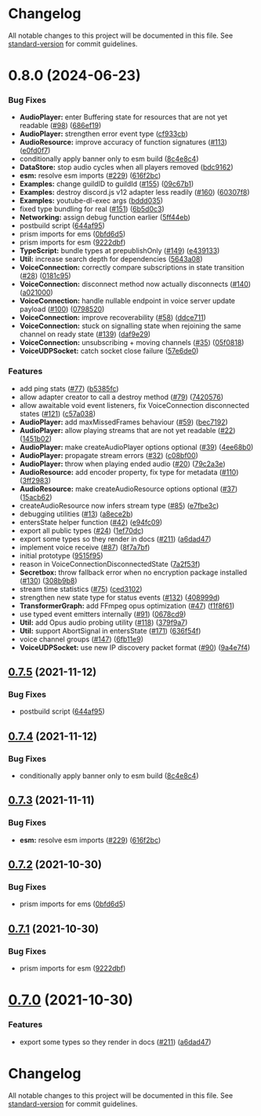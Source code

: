 # Changelog

All notable changes to this project will be documented in this file. See [standard-version](https://github.com/conventional-changelog/standard-version) for commit guidelines.

# 0.8.0 (2024-06-23)


### Bug Fixes

* **AudioPlayer:** enter Buffering state for resources that are not yet readable ([#98](https://github.com/discordjs/voice/issues/98)) ([686ef19](https://github.com/discordjs/voice/commit/686ef198d1e6a56061c263b7073d396e03e572af))
* **AudioPlayer:** strengthen error event type ([cf933cb](https://github.com/discordjs/voice/commit/cf933cbbbdce99c48fe30fb39cf485e10ac09bb8))
* **AudioResource:** improve accuracy of function signatures ([#113](https://github.com/discordjs/voice/issues/113)) ([e0fd0f7](https://github.com/discordjs/voice/commit/e0fd0f7e048ca33fcdf27bcebaf2b8069003ceb5))
* conditionally apply banner only to esm build ([8c4e8c4](https://github.com/discordjs/voice/commit/8c4e8c4ba5b9013a90de0238a7f2771e9113a62d))
* **DataStore:** stop audio cycles when all players removed ([bdc9162](https://github.com/discordjs/voice/commit/bdc9162bc3847fd7c9d5577c7ca15c4c1c249ee0))
* **esm:** resolve esm imports ([#229](https://github.com/discordjs/voice/issues/229)) ([616f2bc](https://github.com/discordjs/voice/commit/616f2bcfde47e55ac7b09f4faaa07f15d78c11a5))
* **Examples:** change guildID to guildId ([#155](https://github.com/discordjs/voice/issues/155)) ([09c67b1](https://github.com/discordjs/voice/commit/09c67b1dc8927c51e1939c8ec392fbe2bec06990))
* **Examples:** destroy discord.js v12 adapter less readily ([#160](https://github.com/discordjs/voice/issues/160)) ([60307f8](https://github.com/discordjs/voice/commit/60307f87e8a5b0fd47f293641bcb3471c5267000))
* **Examples:** youtube-dl-exec args ([bddd035](https://github.com/discordjs/voice/commit/bddd03525a8414d902b67da9e201d23ac8da65b9))
* fixed type bundling for real ([#151](https://github.com/discordjs/voice/issues/151)) ([6b5d0c3](https://github.com/discordjs/voice/commit/6b5d0c37a1e80754aae58eca248ac683dc0b9eb9))
* **Networking:** assign debug function earlier ([5ff44eb](https://github.com/discordjs/voice/commit/5ff44eb0288e58d16a4458e9e4f374c3fa01818c))
* postbuild script ([644af95](https://github.com/discordjs/voice/commit/644af9579f02724c489514f482640b8413d2c305))
* prism imports for ems ([0bfd6d5](https://github.com/discordjs/voice/commit/0bfd6d5247f89cfc125e7645e9fb7ebfed94bb2f))
* prism imports for esm ([9222dbf](https://github.com/discordjs/voice/commit/9222dbfedd8bfaeb679133dfa41330ea75a03a70))
* **TypeScript:** bundle types at prepublishOnly ([#149](https://github.com/discordjs/voice/issues/149)) ([e439133](https://github.com/discordjs/voice/commit/e439133792599247963c91b75c5a54a4395b2d8d))
* **Util:** increase search depth for dependencies ([5643a08](https://github.com/discordjs/voice/commit/5643a080c3208b1dec487516b5548084a2480a4b))
* **VoiceConnection:** correctly compare subscriptions in state transition ([#28](https://github.com/discordjs/voice/issues/28)) ([0181c95](https://github.com/discordjs/voice/commit/0181c95c2af07bc13a95470a35e8a93777be75b9))
* **VoiceConnection:** disconnect method now actually disconnects ([#140](https://github.com/discordjs/voice/issues/140)) ([a021000](https://github.com/discordjs/voice/commit/a021000f5c243c7f531ef3a8d840d3a864c9862f))
* **VoiceConnection:** handle nullable endpoint in voice server update payload ([#100](https://github.com/discordjs/voice/issues/100)) ([0798520](https://github.com/discordjs/voice/commit/07985202444be0395307b7cb1cfb6d827770ea3f))
* **VoiceConnection:** improve recoverability ([#58](https://github.com/discordjs/voice/issues/58)) ([ddce711](https://github.com/discordjs/voice/commit/ddce7118c68e6bfd5acc0921239ed7454355a442))
* **VoiceConnection:** stuck on signalling state when rejoining the same channel on ready state ([#139](https://github.com/discordjs/voice/issues/139)) ([daf9e29](https://github.com/discordjs/voice/commit/daf9e29a9d8c2f1327f5385136aab5927881635c))
* **VoiceConnection:** unsubscribing + moving channels ([#35](https://github.com/discordjs/voice/issues/35)) ([05f0818](https://github.com/discordjs/voice/commit/05f08187857852e6da93fb74df78a3f21de66c4a))
* **VoiceUDPSocket:** catch socket close failure ([57e6de0](https://github.com/discordjs/voice/commit/57e6de0d5aa843a27ac2506b269065d154d69916))


### Features

* add ping stats ([#77](https://github.com/discordjs/voice/issues/77)) ([b5385fc](https://github.com/discordjs/voice/commit/b5385fcf3386e4f42e8857e50a4d6e11a8e9c4d0))
* allow adapter creator to call a destroy method ([#79](https://github.com/discordjs/voice/issues/79)) ([7420576](https://github.com/discordjs/voice/commit/74205764a1b65c256d2426d4c1d1d405b913b76c))
* allow awaitable void event listeners, fix VoiceConnection disconnected states ([#121](https://github.com/discordjs/voice/issues/121)) ([c57a038](https://github.com/discordjs/voice/commit/c57a03831beac6c7c47aa70b11a1ae6c251127ca))
* **AudioPlayer:** add maxMissedFrames behaviour ([#59](https://github.com/discordjs/voice/issues/59)) ([bec7192](https://github.com/discordjs/voice/commit/bec71922905b4ca50cee289ffaa48a66e1ec8e48))
* **AudioPlayer:** allow playing streams that are not yet readable ([#22](https://github.com/discordjs/voice/issues/22)) ([1451b02](https://github.com/discordjs/voice/commit/1451b026ef958c12bd36ee822d1c2100c0cd2119))
* **AudioPlayer:** make createAudioPlayer options optional ([#39](https://github.com/discordjs/voice/issues/39)) ([4ee68b0](https://github.com/discordjs/voice/commit/4ee68b0d92e9b8fd3772ff4dea3d409ca5451fbc))
* **AudioPlayer:** propagate stream errors ([#32](https://github.com/discordjs/voice/issues/32)) ([c08bf00](https://github.com/discordjs/voice/commit/c08bf008f66215fa85eb3bb49288282dd6511d07))
* **AudioPlayer:** throw when playing ended audio ([#20](https://github.com/discordjs/voice/issues/20)) ([79c2a3e](https://github.com/discordjs/voice/commit/79c2a3ef0ab7f389f71d0845a35800b6a7d49794))
* **AudioResource:** add encoder property, fix type for metadata ([#110](https://github.com/discordjs/voice/issues/110)) ([3ff2983](https://github.com/discordjs/voice/commit/3ff2983c6149bc620294c8dfab9bac889465c422))
* **AudioResource:** make createAudioResource options optional ([#37](https://github.com/discordjs/voice/issues/37)) ([15acb62](https://github.com/discordjs/voice/commit/15acb62311af6547ae937f2df22b376604d5892c))
* createAudioResource now infers stream type ([#85](https://github.com/discordjs/voice/issues/85)) ([e7fbe3c](https://github.com/discordjs/voice/commit/e7fbe3c23421220c937fed3258a9c4be0271efa8))
* debugging utilities ([#13](https://github.com/discordjs/voice/issues/13)) ([a8ece2b](https://github.com/discordjs/voice/commit/a8ece2b7651e7fd9b8df93e387591c740c593244))
* entersState helper function ([#42](https://github.com/discordjs/voice/issues/42)) ([e94fc09](https://github.com/discordjs/voice/commit/e94fc099a53c9d45b16b3cd877267cfa73dc9b01))
* export all public types ([#24](https://github.com/discordjs/voice/issues/24)) ([1ef70dc](https://github.com/discordjs/voice/commit/1ef70dc10554b6e923d1bcf956853d0b85d3d8bc))
* export some types so they render in docs ([#211](https://github.com/discordjs/voice/issues/211)) ([a6dad47](https://github.com/discordjs/voice/commit/a6dad4781fb479d22d7bff99888e42368d6d6411))
* implement voice receive ([#87](https://github.com/discordjs/voice/issues/87)) ([8f7a7bf](https://github.com/discordjs/voice/commit/8f7a7bf85e01d990d8fd5803563bbc34d6dac421))
* initial prototype ([9515f95](https://github.com/discordjs/voice/commit/9515f9553421721576b0bf7d77f02d2d01a87729))
* reason in VoiceConnectionDisconnectedState ([7a2f53f](https://github.com/discordjs/voice/commit/7a2f53f0f4250e98718987012e141cc1e5758853))
* **Secretbox:** throw fallback error when no encryption package installed ([#130](https://github.com/discordjs/voice/issues/130)) ([308b9b8](https://github.com/discordjs/voice/commit/308b9b8e9597c294995984dd5409f1f58e47a7ac))
* stream time statistics ([#75](https://github.com/discordjs/voice/issues/75)) ([ced3102](https://github.com/discordjs/voice/commit/ced31026087a6a87679b85b613ae069d2ac4f223))
* strengthen new state type for status events ([#132](https://github.com/discordjs/voice/issues/132)) ([408999d](https://github.com/discordjs/voice/commit/408999d78962b860f3dd712716c8c76e4464dc37))
* **TransformerGraph:** add FFmpeg opus optimization ([#47](https://github.com/discordjs/voice/issues/47)) ([f1f8f61](https://github.com/discordjs/voice/commit/f1f8f616861ba371073ac240f8a9b1014568ccb2))
* use typed event emitters internally ([#91](https://github.com/discordjs/voice/issues/91)) ([0678cd9](https://github.com/discordjs/voice/commit/0678cd90b5d72dca4332afd5e935022a033c9d27))
* **Util:** add Opus audio probing utility ([#118](https://github.com/discordjs/voice/issues/118)) ([379f9a7](https://github.com/discordjs/voice/commit/379f9a73689577c4ef6458a25976ddba0101b7b6))
* **Util:** support AbortSignal in entersState ([#171](https://github.com/discordjs/voice/issues/171)) ([636f54f](https://github.com/discordjs/voice/commit/636f54fd5d8f805f19fc6482ae9c427da0a91999))
* voice channel groups ([#147](https://github.com/discordjs/voice/issues/147)) ([6fb11e9](https://github.com/discordjs/voice/commit/6fb11e9bac74786e35646b52564e195724ec6102))
* **VoiceUDPSocket:** use new IP discovery packet format ([#90](https://github.com/discordjs/voice/issues/90)) ([9a4e7f4](https://github.com/discordjs/voice/commit/9a4e7f43f5deb6d1bee24926e8112fd31b353afb))



## [0.7.5](https://github.com/discordjs/voice/compare/v0.7.4...v0.7.5) (2021-11-12)


### Bug Fixes

* postbuild script ([644af95](https://github.com/discordjs/voice/commit/644af9579f02724c489514f482640b8413d2c305))



## [0.7.4](https://github.com/discordjs/voice/compare/v0.7.3...v0.7.4) (2021-11-12)


### Bug Fixes

* conditionally apply banner only to esm build ([8c4e8c4](https://github.com/discordjs/voice/commit/8c4e8c4ba5b9013a90de0238a7f2771e9113a62d))



## [0.7.3](https://github.com/discordjs/voice/compare/v0.7.2...v0.7.3) (2021-11-11)


### Bug Fixes

* **esm:** resolve esm imports ([#229](https://github.com/discordjs/voice/issues/229)) ([616f2bc](https://github.com/discordjs/voice/commit/616f2bcfde47e55ac7b09f4faaa07f15d78c11a5))



## [0.7.2](https://github.com/discordjs/voice/compare/v0.7.1...v0.7.2) (2021-10-30)


### Bug Fixes

* prism imports for ems ([0bfd6d5](https://github.com/discordjs/voice/commit/0bfd6d5247f89cfc125e7645e9fb7ebfed94bb2f))



## [0.7.1](https://github.com/discordjs/voice/compare/v0.7.0...v0.7.1) (2021-10-30)


### Bug Fixes

* prism imports for esm ([9222dbf](https://github.com/discordjs/voice/commit/9222dbfedd8bfaeb679133dfa41330ea75a03a70))



# [0.7.0](https://github.com/discordjs/voice/compare/v0.6.0...v0.7.0) (2021-10-30)


### Features

* export some types so they render in docs ([#211](https://github.com/discordjs/voice/issues/211)) ([a6dad47](https://github.com/discordjs/voice/commit/a6dad4781fb479d22d7bff99888e42368d6d6411))



# Changelog

All notable changes to this project will be documented in this file. See [standard-version](https://github.com/conventional-changelog/standard-version) for commit guidelines.
